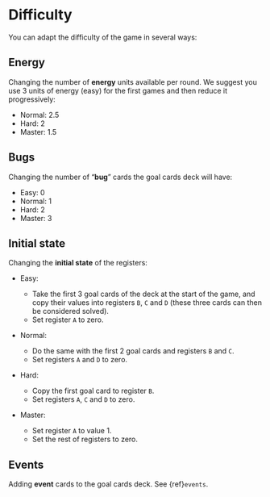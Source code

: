 # Difficulty

You can adapt the difficulty of the game in several ways:

## Energy

Changing the number of **energy** units available per round.
We suggest you use 3 units of energy (easy) for the first games and then reduce it progressively:

- Normal: 2.5
- Hard: 2
- Master: 1.5

## Bugs

Changing the number of “**bug**” cards the goal cards deck will have:

- Easy: 0
- Normal: 1
- Hard: 2
- Master: 3

## Initial state

Changing the **initial state** of the registers:

- Easy:

  - Take the first 3 goal cards of the deck at the start of the game, and copy their values into registers
    `B`, `C` and `D` (these three cards can then be considered solved).
  - Set register `A` to zero.

- Normal:

  - Do the same with the first 2 goal cards and registers `B` and `C`.
  - Set registers `A` and `D` to zero.

- Hard:
  - Copy the first goal card to register `B`.
  - Set registers `A`, `C` and `D` to zero.

- Master:
  - Set register `A` to value 1.
  - Set the rest of registers to zero.

## Events

Adding **event** cards to the goal cards deck.
See {ref}`events`.
